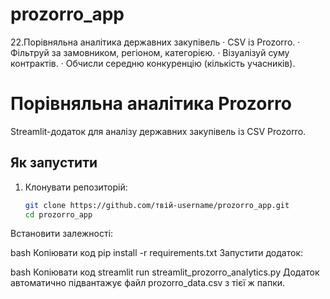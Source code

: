 # prozorro_app
22.Порівняльна аналітика державних закупівель · CSV із Prozorro. · Фільтруй за замовником, регіоном, категорією. · Візуалізуй суму контрактів. · Обчисли середню конкуренцію (кількість учасників).
# Порівняльна аналітика Prozorro

Streamlit-додаток для аналізу державних закупівель із CSV Prozorro.

## Як запустити

1. Клонувати репозиторій:

   ```bash
   git clone https://github.com/твій-username/prozorro_app.git
   cd prozorro_app
Встановити залежності:

bash
Копіювати код
pip install -r requirements.txt
Запустити додаток:

bash
Копіювати код
streamlit run streamlit_prozorro_analytics.py
Додаток автоматично підвантажує файл prozorro_data.csv з тієї ж папки.
